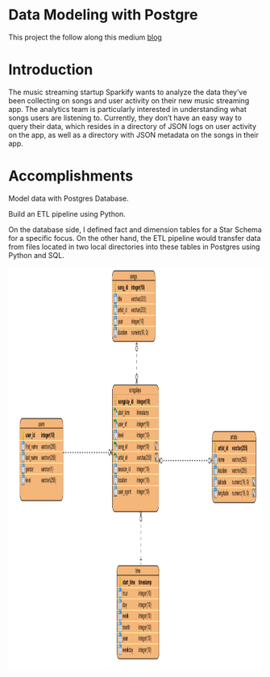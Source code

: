 # Data Modeling with Postgre

This project the follow along this medium <a href="https://medium.com/@simonazhangzy/data-modeling-awith-postgres-database-43fd7c33d93b">blog</a>

# Introduction

The music streaming startup Sparkify wants to analyze the data they’ve been collecting on songs and user activity on their new music streaming app. The analytics team is particularly interested in understanding what songs users are listening to. Currently, they don’t have an easy way to query their data, which resides in a directory of JSON logs on user activity on the app, as well as a directory with JSON metadata on the songs in their app.

# Accomplishments

Model data with Postgres Database.

Build an ETL pipeline using Python.

On the database side, I defined fact and dimension tables for a Star Schema for a specific focus. On the other hand, the ETL pipeline would transfer data from files located in two local directories into these tables in Postgres using Python and SQL.

<img border="0"  src="ERD.png" width="850" height="802">
 